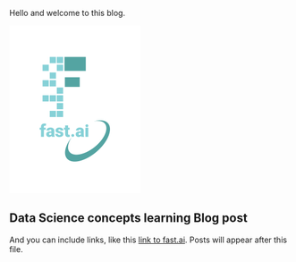 Hello and welcome to this blog. 

![Image of fast.ai logo](images/logo.png)

## Data Science concepts learning Blog post

And you can include links, like this [link to fast.ai](https://www.fast.ai). Posts will appear after this file. 
